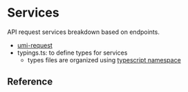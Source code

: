 # Services

API request services breakdown based on endpoints.

- [umi-request](https://github.com/umijs/umi-request)
- typings.ts: to define types for services
   - types files are organized using [typescript namespace](https://www.typescriptlang.org/docs/handbook/namespaces.html#multi-file-namespaces)


## Reference


